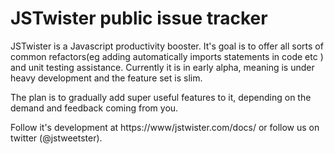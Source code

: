 # JSTwister public issue tracker


JSTwister is a Javascript productivity booster. 
It's goal is to offer all sorts of common refactors(eg adding automatically imports statements in code etc ) and unit testing assistance.
Currently it is in early alpha, meaning is under heavy development and the feature set is slim.

The plan is to gradually add super useful features to it, depending on the demand and feedback coming from you.

Follow it's development at https://www/jstwister.com/docs/ or follow us on twitter (@jstweetster).
